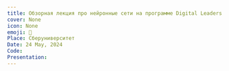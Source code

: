 ```yaml
---
title: Обзорная лекция про нейронные сети на программе Digital Leaders
cover: None
icon: None
emoji: 🧠
Place: Сберуниверситет
Date: 24 May, 2024
Code: 
Presentation: 
---
```


